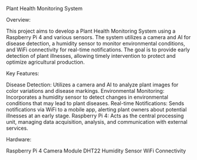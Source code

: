 Plant Health Monitoring System

Overview:

This project aims to develop a Plant Health Monitoring System using a Raspberry Pi 4 and various sensors. The system utilizes a camera and AI for disease detection, a humidity sensor to monitor environmental conditions, and WiFi connectivity for real-time notifications. The goal is to provide early detection of plant illnesses, allowing timely intervention to protect and optimize agricultural production.

Key Features:

Disease Detection: Utilizes a camera and AI to analyze plant images for color variations and disease markings.
Environmental Monitoring: Incorporates a humidity sensor to detect changes in environmental conditions that may lead to plant diseases.
Real-time Notifications: Sends notifications via WiFi to a mobile app, alerting plant owners about potential illnesses at an early stage.
Raspberry Pi 4: Acts as the central processing unit, managing data acquisition, analysis, and communication with external services.

Hardware:

Raspberry Pi 4
Camera Module
DHT22 Humidity Sensor
WiFi Connectivity
